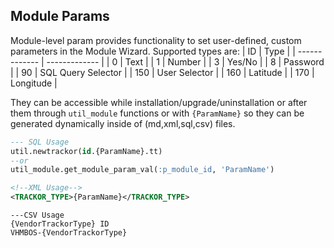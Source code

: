 ## Module Params
Module-level param provides functionality to set user-defined, custom parameters in the Module Wizard.
Supported types are:
| ID  | Type |
| ------------- | ------------- |
| 0  | Text  |
| 1  | Number  |
| 3  | Yes/No  |
| 8  | Password  |
| 90  | SQL Query Selector  |
| 150  | User Selector  |
| 160  | Latitude  |
| 170  | Longitude  |

They can be accessible while installation/upgrade/uninstallation or after them through `util_module` functions or with `{ParamName}` so they can be generated dynamically inside of (md,xml,sql,csv) files.

```sql
--- SQL Usage
util.newtrackor(id.{ParamName}.tt)
--or
util_module.get_module_param_val(:p_module_id, 'ParamName')
```

``````xml
<!--XML Usage-->
<TRACKOR_TYPE>{ParamName}</TRACKOR_TYPE> 
``````

```CSV
---CSV Usage
{VendorTrackorType} ID
VHMBOS-{VendorTrackorType}
```
